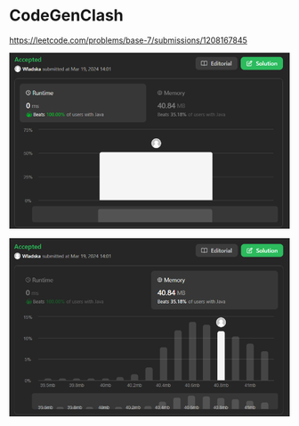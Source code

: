 # CodeGenClash

https://leetcode.com/problems/base-7/submissions/1208167845

![runtime](./images/leetcodesummary/runtime.png)

![memory](./images/leetcodesummary/memory.png)